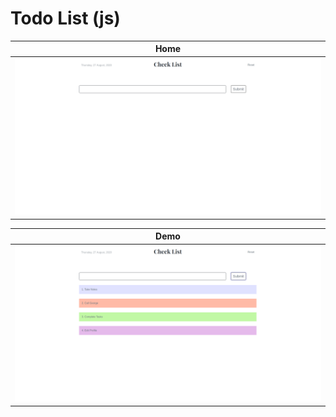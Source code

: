# Todo List (js)

| Home |
| --- | 
| ![App Icon](images/screens1.png) |

| Demo |
| --- |
| ![screenshot](images/screens2.png) |
